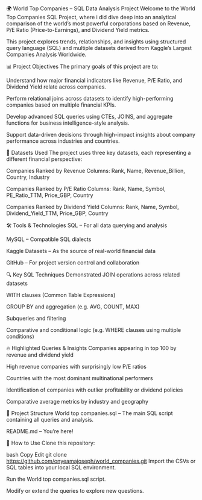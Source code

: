 🌍 World Top Companies – SQL Data Analysis Project
Welcome to the World Top Companies SQL Project, where i did dive deep into an analytical comparison of the world’s most powerful corporations based on Revenue, P/E Ratio (Price-to-Earnings), and Dividend Yield metrics.

This project explores trends, relationships, and insights using structured query language (SQL) and multiple datasets derived from Kaggle’s Largest Companies Analysis Worldwide.

📊 Project Objectives
The primary goals of this project are to:

Understand how major financial indicators like Revenue, P/E Ratio, and Dividend Yield relate across companies.

Perform relational joins across datasets to identify high-performing companies based on multiple financial KPIs.

Develop advanced SQL queries using CTEs, JOINS, and aggregate functions for business intelligence-style analysis.

Support data-driven decisions through high-impact insights about company performance across industries and countries.

🧩 Datasets Used
The project uses three key datasets, each representing a different financial perspective:

Companies Ranked by Revenue
Columns: Rank, Name, Revenue_Billion, Country, Industry

Companies Ranked by P/E Ratio
Columns: Rank, Name, Symbol, PE_Ratio_TTM, Price_GBP, Country

Companies Ranked by Dividend Yield
Columns: Rank, Name, Symbol, Dividend_Yield_TTM, Price_GBP, Country

🛠️ Tools & Technologies
SQL – For all data querying and analysis

MySQL  – Compatible SQL dialects

Kaggle Datasets – As the source of real-world financial data

GitHub – For project version control and collaboration

🔍 Key SQL Techniques Demonstrated
JOIN operations across related datasets

WITH clauses (Common Table Expressions)

GROUP BY and aggregation (e.g. AVG, COUNT, MAX)

Subqueries and filtering

Comparative and conditional logic (e.g. WHERE clauses using multiple conditions)

🔥 Highlighted Queries & Insights
Companies appearing in top 100 by revenue and dividend yield

High revenue companies with surprisingly low P/E ratios

Countries with the most dominant multinational performers

Identification of companies with outlier profitability or dividend policies

Comparative average metrics by industry and geography

📁 Project Structure
World top companies.sql – The main SQL script containing all queries and analysis.

README.md – You’re here!

🚀 How to Use
Clone this repository:

bash
Copy
Edit
git clone https://github.com/onyeamajoseph/world_companies.git
Import the CSVs or SQL tables into your local SQL environment.

Run the World top companies.sql script.

Modify or extend the queries to explore new questions.
